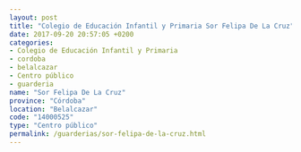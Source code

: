 ```yaml
---
layout: post
title: "Colegio de Educación Infantil y Primaria Sor Felipa De La Cruz"
date: 2017-09-20 20:57:05 +0200
categories:
- Colegio de Educación Infantil y Primaria
- cordoba
- belalcazar
- Centro público
- guarderia
name: "Sor Felipa De La Cruz"
province: "Córdoba"
location: "Belalcazar"
code: "14000525"
type: "Centro público"
permalink: /guarderias/sor-felipa-de-la-cruz.html
---
```

